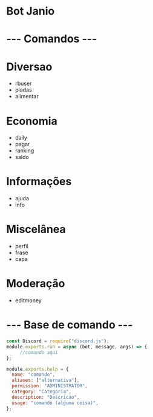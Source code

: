 # Bot Janio


# --- Comandos ---
# Diversao
  - rbuser
  - piadas
  - alimentar
# Economia  
  - daily
  - pagar
  - ranking
  - saldo
# Informações
  - ajuda
  - info
# Miscelânea
  - perfil
  - frase
  - capa
# Moderação
  - editmoney

# --- Base de comando ---
```js
const Discord = require("discord.js");
module.exports.run = async (bot, message, args) => {
     //comando aqui
};

module.exports.help = {
  name: "comando",
  aliases: ["alternativa"],
  permission: "ADMINISTRATOR",
  category: "Categoria",
  description: "Descricao",
  usage: "comando (alguma coisa)",
};
```